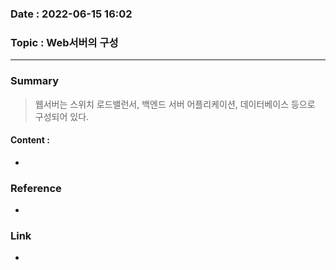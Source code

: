 ### Date : 2022-06-15 16:02

### Topic : Web서버의 구성
---
### Summary
> 웹서버는 스위치 로드밸런서, 백엔드 서버 어플리케이션, 데이터베이스 등으로 구성되어 있다.

#### Content :
- 

### Reference
- 

### Link
-
